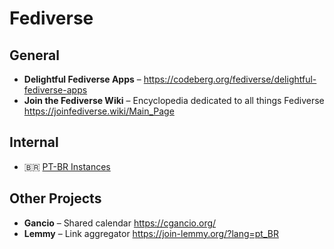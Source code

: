 # Fediverse

## General

* **Delightful Fediverse Apps** – https://codeberg.org/fediverse/delightful-fediverse-apps
* **Join the Fediverse Wiki** – Encyclopedia dedicated to all things Fediverse https://joinfediverse.wiki/Main_Page

## Internal

* 🇧🇷 [PT-BR Instances](br-fediverse.md)

## Other Projects

* **Gancio** – Shared calendar https://cgancio.org/
* **Lemmy** –  Link aggregator https://join-lemmy.org/?lang=pt_BR